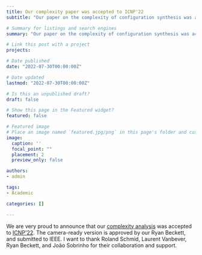 ```yaml
---
title: Our complexity paper was accepted to ICNP'22
subtitle: "Our paper on the complexity of configuration synthesis was accepted to ICNP'22 after the first submission!"

# Summary for listings and search engines
summary: "Our paper on the complexity of configuration synthesis was accepted to ICNP'22 after the first submission!"

# Link this post with a project
projects: 

# Date published
date: "2022-07-30T00:00:00Z"

# Date updated
lastmod: "2022-07-30T00:00:00Z"

# Is this an unpublished draft?
draft: false

# Show this page in the Featured widget?
featured: false

# Featured image
# Place an image named `featured.jpg/png` in this page's folder and customize its options here.
image:
  caption: ''
  focal_point: ""
  placement: 2
  preview_only: false

authors:
- admin

tags:
- Academic

categories: []

---
```


We are very proud to announce that our [complexity analysis](../../publication/complexity) was accepted to [ICNP'22](https://icnp22.cs.ucr.edu/).
The camera-ready version is approved by our Ryan Beckett, and submitted to IEEE.
I want to thank Roland Schmid, Laurent Vanbever, Ryan Beckett, and João Sobrinho for their collaboration and support.
